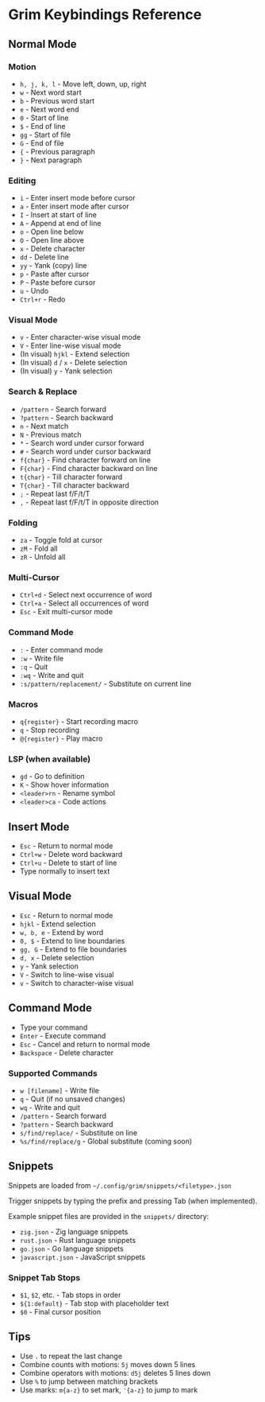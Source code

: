 # Grim Keybindings Reference

## Normal Mode

### Motion
- `h, j, k, l` - Move left, down, up, right
- `w` - Next word start
- `b` - Previous word start
- `e` - Next word end
- `0` - Start of line
- `$` - End of line
- `gg` - Start of file
- `G` - End of file
- `{` - Previous paragraph
- `}` - Next paragraph

### Editing
- `i` - Enter insert mode before cursor
- `a` - Enter insert mode after cursor
- `I` - Insert at start of line
- `A` - Append at end of line
- `o` - Open line below
- `O` - Open line above
- `x` - Delete character
- `dd` - Delete line
- `yy` - Yank (copy) line
- `p` - Paste after cursor
- `P` - Paste before cursor
- `u` - Undo
- `Ctrl+r` - Redo

### Visual Mode
- `v` - Enter character-wise visual mode
- `V` - Enter line-wise visual mode
- (In visual) `hjkl` - Extend selection
- (In visual) `d` / `x` - Delete selection
- (In visual) `y` - Yank selection

### Search & Replace
- `/pattern` - Search forward
- `?pattern` - Search backward
- `n` - Next match
- `N` - Previous match
- `*` - Search word under cursor forward
- `#` - Search word under cursor backward
- `f{char}` - Find character forward on line
- `F{char}` - Find character backward on line
- `t{char}` - Till character forward
- `T{char}` - Till character backward
- `;` - Repeat last f/F/t/T
- `,` - Repeat last f/F/t/T in opposite direction

### Folding
- `za` - Toggle fold at cursor
- `zM` - Fold all
- `zR` - Unfold all

### Multi-Cursor
- `Ctrl+d` - Select next occurrence of word
- `Ctrl+a` - Select all occurrences of word
- `Esc` - Exit multi-cursor mode

### Command Mode
- `:` - Enter command mode
- `:w` - Write file
- `:q` - Quit
- `:wq` - Write and quit
- `:s/pattern/replacement/` - Substitute on current line

### Macros
- `q{register}` - Start recording macro
- `q` - Stop recording
- `@{register}` - Play macro

### LSP (when available)
- `gd` - Go to definition
- `K` - Show hover information
- `<leader>rn` - Rename symbol
- `<leader>ca` - Code actions

## Insert Mode
- `Esc` - Return to normal mode
- `Ctrl+w` - Delete word backward
- `Ctrl+u` - Delete to start of line
- Type normally to insert text

## Visual Mode
- `Esc` - Return to normal mode
- `hjkl` - Extend selection
- `w, b, e` - Extend by word
- `0, $` - Extend to line boundaries
- `gg, G` - Extend to file boundaries
- `d, x` - Delete selection
- `y` - Yank selection
- `V` - Switch to line-wise visual
- `v` - Switch to character-wise visual

## Command Mode
- Type your command
- `Enter` - Execute command
- `Esc` - Cancel and return to normal mode
- `Backspace` - Delete character

### Supported Commands
- `w [filename]` - Write file
- `q` - Quit (if no unsaved changes)
- `wq` - Write and quit
- `/pattern` - Search forward
- `?pattern` - Search backward
- `s/find/replace/` - Substitute on line
- `%s/find/replace/g` - Global substitute (coming soon)

## Snippets

Snippets are loaded from `~/.config/grim/snippets/<filetype>.json`

Trigger snippets by typing the prefix and pressing Tab (when implemented).

Example snippet files are provided in the `snippets/` directory:
- `zig.json` - Zig language snippets
- `rust.json` - Rust language snippets
- `go.json` - Go language snippets
- `javascript.json` - JavaScript snippets

### Snippet Tab Stops
- `$1`, `$2`, etc. - Tab stops in order
- `${1:default}` - Tab stop with placeholder text
- `$0` - Final cursor position

## Tips

- Use `.` to repeat the last change
- Combine counts with motions: `5j` moves down 5 lines
- Combine operators with motions: `d5j` deletes 5 lines down
- Use `%` to jump between matching brackets
- Use marks: `m{a-z}` to set mark, `'{a-z}` to jump to mark
